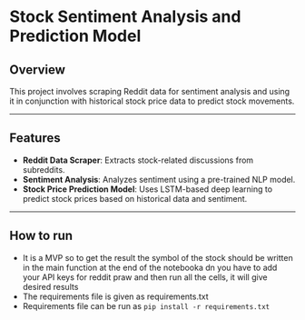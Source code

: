 # Stock Sentiment Analysis and Prediction Model

## Overview

This project involves scraping Reddit data for sentiment analysis and using it in conjunction with historical stock price data to predict stock movements.

---

## Features
- **Reddit Data Scraper**: Extracts stock-related discussions from subreddits.
- **Sentiment Analysis**: Analyzes sentiment using a pre-trained NLP model.
- **Stock Price Prediction Model**: Uses LSTM-based deep learning to predict stock prices based on historical data and sentiment.

---

## How to run
- It is a MVP so to get the result the symbol of the stock should be written in the main function at the end of the notebooka dn you have to add your API keys for reddit praw and then run all the cells, it will give desired results
- The requirements file is given as requirements.txt
- Requirements file can be run as ```pip install -r requirements.txt```

